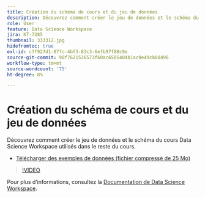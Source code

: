 ```yaml
---
title: Création du schéma de cours et du jeu de données
description: Découvrez comment créer le jeu de données et le schéma du cours Data Science Workspace utilisés dans le reste du cours.
role: User
feature: Data Science Workspace
jira: KT-7285
thumbnail: 333312.jpg
hidefromtoc: true
exl-id: c7f927d1-87fc-4bf3-83c3-6efb97f88c9e
source-git-commit: 90f7621536573f60ac6585404b1ac0e49cb08496
workflow-type: tm+mt
source-wordcount: '75'
ht-degree: 8%

---
```


# Création du schéma de cours et du jeu de données

Découvrez comment créer le jeu de données et le schéma du cours Data Science Workspace utilisés dans le reste du cours.

* [Télécharger des exemples de données (fichier compressé de 25 Mo)](../assets/DSW-course-sample-assets.zip)

>[!VIDEO](https://video.tv.adobe.com/v/333312?quality=12&learn=on)

Pour plus d’informations, consultez la [Documentation de Data Science Workspace](https://experienceleague.adobe.com/docs/experience-platform/data-science-workspace/home.html?lang=fr).